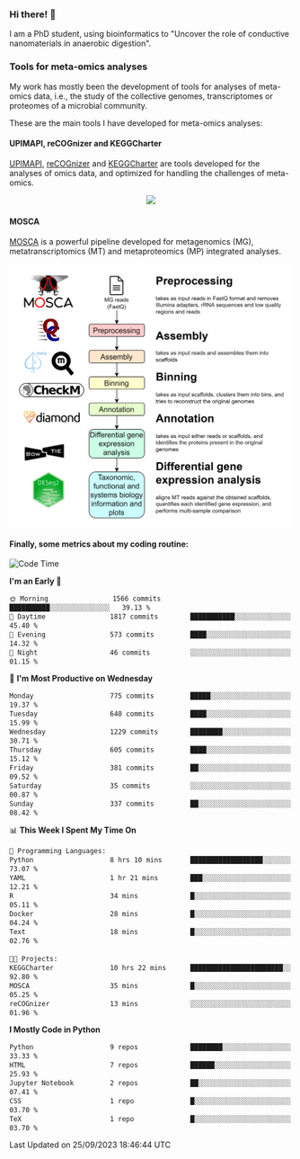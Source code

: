 ### Hi there! 👋

I am a PhD student, using bioinformatics to "Uncover the role of conductive nanomaterials in anaerobic digestion".

### Tools for meta-omics analyses

My work has mostly been the development of tools for analyses of meta-omics data, i.e., the study of the collective genomes, transcriptomes or proteomes of a microbial community.

These are the main tools I have developed for meta-omics analyses:

#### UPIMAPI, reCOGnizer and KEGGCharter

[UPIMAPI](https://github.com/iquasere/UPIMAPI), [reCOGnizer](https://github.com/iquasere/reCOGnizer) and [KEGGCharter](https://github.com/iquasere/KEGGCharter) are tools developed for the analyses of omics data, and optimized for handling the challenges of meta-omics.

<p align="center">
    <img src="assets/annotation_paper.png">
</p>

#### MOSCA

[MOSCA](https://github.com/iquasere/MOSCA) is a powerful pipeline developed for metagenomics (MG), metatranscriptomics (MT) and metaproteomics (MP) integrated analyses.

<p align="center">
    <img src="assets/mosca_workflow.png" align="center" width="700">
</p>


#### Finally, some metrics about my coding routine:

<!--START_SECTION:waka-->
![Code Time](http://img.shields.io/badge/Code%20Time-676%20hrs%2033%20mins-blue)

**I'm an Early 🐤** 

```text
🌞 Morning                1566 commits        ██████████░░░░░░░░░░░░░░░   39.13 % 
🌆 Daytime                1817 commits        ███████████░░░░░░░░░░░░░░   45.40 % 
🌃 Evening                573 commits         ████░░░░░░░░░░░░░░░░░░░░░   14.32 % 
🌙 Night                  46 commits          ░░░░░░░░░░░░░░░░░░░░░░░░░   01.15 % 
```
📅 **I'm Most Productive on Wednesday** 

```text
Monday                   775 commits         █████░░░░░░░░░░░░░░░░░░░░   19.37 % 
Tuesday                  640 commits         ████░░░░░░░░░░░░░░░░░░░░░   15.99 % 
Wednesday                1229 commits        ████████░░░░░░░░░░░░░░░░░   30.71 % 
Thursday                 605 commits         ████░░░░░░░░░░░░░░░░░░░░░   15.12 % 
Friday                   381 commits         ██░░░░░░░░░░░░░░░░░░░░░░░   09.52 % 
Saturday                 35 commits          ░░░░░░░░░░░░░░░░░░░░░░░░░   00.87 % 
Sunday                   337 commits         ██░░░░░░░░░░░░░░░░░░░░░░░   08.42 % 
```


📊 **This Week I Spent My Time On** 

```text
💬 Programming Languages: 
Python                   8 hrs 10 mins       ██████████████████░░░░░░░   73.07 % 
YAML                     1 hr 21 mins        ███░░░░░░░░░░░░░░░░░░░░░░   12.21 % 
R                        34 mins             █░░░░░░░░░░░░░░░░░░░░░░░░   05.11 % 
Docker                   28 mins             █░░░░░░░░░░░░░░░░░░░░░░░░   04.24 % 
Text                     18 mins             █░░░░░░░░░░░░░░░░░░░░░░░░   02.76 % 

🐱‍💻 Projects: 
KEGGCharter              10 hrs 22 mins      ███████████████████████░░   92.80 % 
MOSCA                    35 mins             █░░░░░░░░░░░░░░░░░░░░░░░░   05.25 % 
reCOGnizer               13 mins             ░░░░░░░░░░░░░░░░░░░░░░░░░   01.96 % 
```

**I Mostly Code in Python** 

```text
Python                   9 repos             ████████░░░░░░░░░░░░░░░░░   33.33 % 
HTML                     7 repos             ██████░░░░░░░░░░░░░░░░░░░   25.93 % 
Jupyter Notebook         2 repos             ██░░░░░░░░░░░░░░░░░░░░░░░   07.41 % 
CSS                      1 repo              █░░░░░░░░░░░░░░░░░░░░░░░░   03.70 % 
TeX                      1 repo              █░░░░░░░░░░░░░░░░░░░░░░░░   03.70 % 
```




 Last Updated on 25/09/2023 18:46:44 UTC
<!--END_SECTION:waka-->
